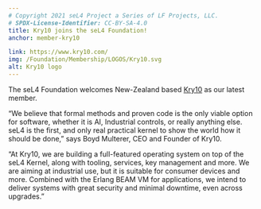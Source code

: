 ```yaml
---
# Copyright 2021 seL4 Project a Series of LF Projects, LLC.
# SPDX-License-Identifier: CC-BY-SA-4.0
title: Kry10 joins the seL4 Foundation!
anchor: member-kry10

link: https://www.kry10.com/
img: /Foundation/Membership/LOGOS/Kry10.svg
alt: Kry10 logo
---
```


The seL4 Foundation welcomes New-Zealand based [Kry10](https://www.kry10.com/)
as our latest member.

&ldquo;We believe that formal methods and proven code is the only viable option
for software, whether it is AI, Industrial controls, or really anything else.
seL4 is the first, and only real practical kernel to show the world how it
should be done,&rdquo; says Boyd Multerer, CEO and Founder of Kry10.

&ldquo;At Kry10, we are building a full-featured operating system on top of the
seL4 Kernel, along with tooling, services, key management and more. We are
aiming at industrial use, but it is suitable for consumer devices and more.
Combined with the Erlang BEAM VM for applications, we intend to deliver systems
with great security and minimal downtime, even across upgrades.&rdquo;
